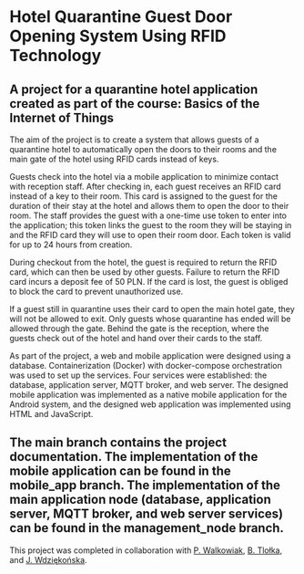 # Hotel Quarantine Guest Door Opening System Using RFID Technology  
A project for a quarantine hotel application created as part of the course: Basics of the Internet of Things
-
The aim of the project is to create a system that allows guests of a quarantine hotel to automatically open the doors to their rooms and the main gate of the hotel using RFID cards instead of keys.

Guests check into the hotel via a mobile application to minimize contact with reception staff. After checking in, each guest receives an RFID card instead of a key to their room. This card is assigned to the guest for the duration of their stay at the hotel and allows them to open the door to their room. The staff provides the guest with a one-time use token to enter into the application; this token links the guest to the room they will be staying in and the RFID card they will use to open their room door. Each token is valid for up to 24 hours from creation.

During checkout from the hotel, the guest is required to return the RFID card, which can then be used by other guests. Failure to return the RFID card incurs a deposit fee of 50 PLN. If the card is lost, the guest is obliged to block the card to prevent unauthorized use.

If a guest still in quarantine uses their card to open the main hotel gate, they will not be allowed to exit. Only guests whose quarantine has ended will be allowed through the gate. Behind the gate is the reception, where the guests check out of the hotel and hand over their cards to the staff.

As part of the project, a web and mobile application were designed using a database. Containerization (Docker) with docker-compose orchestration was used to set up the services. Four services were established: the database, application server, MQTT broker, and web server. The designed mobile application was implemented as a native mobile application for the Android system, and the designed web application was implemented using HTML and JavaScript.

The main branch contains the project documentation. The implementation of the mobile application can be found in the mobile_app branch. The implementation of the main application node (database, application server, MQTT broker, and web server services) can be found in the management_node branch.
-
This project was completed in collaboration with [P. Walkowiak](https://github.com/PawelWal), [B. Tlołka](https://github.com/Boguslawa-Tlolka), and [J. Wdziękońska](https://github.com/JoannaWdziekonska).
